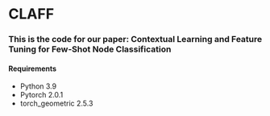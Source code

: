 # CLAFF
### This is the code for our paper: Contextual Learning and Feature Tuning for Few-Shot Node Classification
#### Requirements
- Python 3.9
- Pytorch 2.0.1
- torch_geometric 2.5.3
